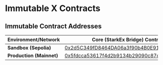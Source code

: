 # Immutable X Contracts

## Immutable Contract Addresses

| Environment/Network      | Core (StarkEx Bridge) Contract                                                                                                | User Registration Contract                                                                                                    |
|--------------------------|-------------------------------------------------------------------------------------------------------------------------------| ----------------------------------------------------------------------------------------------------------------------------- |
| **Sandbox (Sepolia)**    | [0x2d5C349fD8464DA06a3f90b4B0E9195F3d1b7F98](https://sepolia.etherscan.io/address/0x2d5C349fD8464DA06a3f90b4B0E9195F3d1b7F98) | [0x1c97ada273c9a52253f463042f29117090cd7d83](https://goerli.etherscan.io/address/0x1C97Ada273C9A52253f463042f29117090Cd7D83)  |
| **Production (Mainnet)** | [0x5fdcca53617f4d2b9134b29090c87d01058e27e9](https://etherscan.io/address/0x5FDCCA53617f4d2b9134B29090C87D01058e27e9)         | [0x72a06bf2a1CE5e39cBA06c0CAb824960B587d64c](https://etherscan.io/address/0x72a06bf2a1CE5e39cBA06c0CAb824960B587d64c)         |
